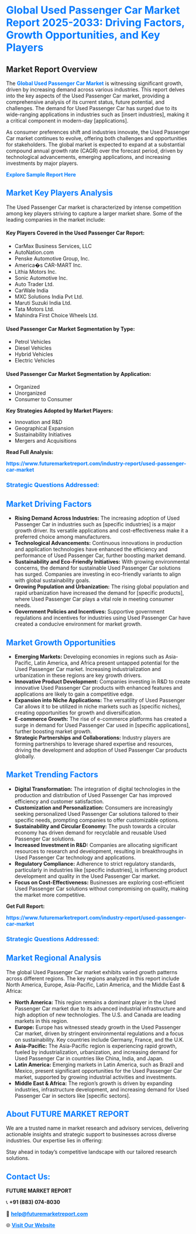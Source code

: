 <h1 style="color: #007BFF;">Global Used Passenger Car Market Report 2025-2033: Driving Factors, Growth Opportunities, and Key Players</h1>

<section id="overview">
<h2>Market Report Overview</h2>
<p>The <a href="https://www.futuremarketreport.com/industry-report/used-passenger-car-market" style="color: #007BFF; text-decoration: none;"><strong>Global Used Passenger Car Market</strong></a> is witnessing significant growth, driven by increasing demand across various industries. This report delves into the key aspects of the Used Passenger Car market, providing a comprehensive analysis of its current status, future potential, and challenges. The demand for Used Passenger Car has surged due to its wide-ranging applications in industries such as [insert industries], making it a critical component in modern-day [applications].</p>
<p>As consumer preferences shift and industries innovate, the Used Passenger Car market continues to evolve, offering both challenges and opportunities for stakeholders. The global market is expected to expand at a substantial compound annual growth rate (CAGR) over the forecast period, driven by technological advancements, emerging applications, and increasing investments by major players.</p>
</section>

<section id="overview">
<p><a href="https://www.futuremarketreport.com/request-sample/reportId=99383" style="color: #007BFF; text-decoration: none;"><strong>Explore Sample Report Here</strong></a></p>
</section>

<section id="key-players">
<h2 style="color: #007BFF;">Market Key Players Analysis</h2>
<p>The Used Passenger Car market is characterized by intense competition among key players striving to capture a larger market share. Some of the leading companies in the market include:</p>
<h4>Key Players Covered in the Used Passenger Car Report:</h4>
<ul><li>CarMax Business Services, LLC</li><li>AutoNation.com</li><li>Penske Automotive Group, Inc.</li><li>America�s CAR-MART Inc.</li><li>Lithia Motors Inc.</li><li>Sonic Automotive Inc.</li><li>Auto Trader Ltd.</li><li>CarWale India</li><li>MXC Solutions India Pvt Ltd.</li><li>Maruti Suzuki India Ltd.</li><li>Tata Motors Ltd.</li><li>Mahindra First Choice Wheels Ltd.</li></ul>
<h4>Used Passenger Car Market Segmentation by Type:</h4>
<ul><li>Petrol Vehicles</li><li>Diesel Vehicles</li><li>Hybrid Vehicles</li><li>Electric Vehicles</li></ul>

<h4>Used Passenger Car Market Segmentation by Application:</h4>
<ul><li>Organized</li><li>Unorganized</li><li>Consumer to Consumer</li></ul>
<p><strong>Key Strategies Adopted by Market Players:</strong></p>
<ul>
<li>Innovation and R&D</li>
<li>Geographical Expansion</li>
<li>Sustainability Initiatives</li>
<li>Mergers and Acquisitions</li>
</ul>
</section>

<section>
<p><strong>Read Full Analysis: </strong></p><a href="https://www.futuremarketreport.com/industry-report/used-passenger-car-market" style="color: #007BFF; text-decoration: none;"><strong>https://www.futuremarketreport.com/industry-report/used-passenger-car-market</strong></a>
<h3 style="color: #007BFF;">Strategic Questions Addressed:</h3>
</section>

<section id="driving-factors">
<h2 style="color: #007BFF;">Market Driving Factors</h2>
<ul>
<li><strong>Rising Demand Across Industries:</strong> The increasing adoption of Used Passenger Car in industries such as [specific industries] is a major growth driver. Its versatile applications and cost-effectiveness make it a preferred choice among manufacturers.</li>
<li><strong>Technological Advancements:</strong> Continuous innovations in production and application technologies have enhanced the efficiency and performance of Used Passenger Car, further boosting market demand.</li>
<li><strong>Sustainability and Eco-Friendly Initiatives:</strong> With growing environmental concerns, the demand for sustainable Used Passenger Car solutions has surged. Companies are investing in eco-friendly variants to align with global sustainability goals.</li>
<li><strong>Growing Population and Urbanization:</strong> The rising global population and rapid urbanization have increased the demand for [specific products], where Used Passenger Car plays a vital role in meeting consumer needs.</li>
<li><strong>Government Policies and Incentives:</strong> Supportive government regulations and incentives for industries using Used Passenger Car have created a conducive environment for market growth.</li>
</ul>
</section>

<section id="growth-opportunities">
<h2 style="color: #007BFF;">Market Growth Opportunities</h2>
<ul>
<li><strong>Emerging Markets:</strong> Developing economies in regions such as Asia-Pacific, Latin America, and Africa present untapped potential for the Used Passenger Car market. Increasing industrialization and urbanization in these regions are key growth drivers.</li>
<li><strong>Innovative Product Development:</strong> Companies investing in R&D to create innovative Used Passenger Car products with enhanced features and applications are likely to gain a competitive edge.</li>
<li><strong>Expansion into Niche Applications:</strong> The versatility of Used Passenger Car allows it to be utilized in niche markets such as [specific niches], creating opportunities for growth and diversification.</li>
<li><strong>E-commerce Growth:</strong> The rise of e-commerce platforms has created a surge in demand for Used Passenger Car used in [specific applications], further boosting market growth.</li>
<li><strong>Strategic Partnerships and Collaborations:</strong> Industry players are forming partnerships to leverage shared expertise and resources, driving the development and adoption of Used Passenger Car products globally.</li>
</ul>
</section>

<section id="trending-factors">
<h2 style="color: #007BFF;">Market Trending Factors</h2>
<ul>
<li><strong>Digital Transformation:</strong> The integration of digital technologies in the production and distribution of Used Passenger Car has improved efficiency and customer satisfaction.</li>
<li><strong>Customization and Personalization:</strong> Consumers are increasingly seeking personalized Used Passenger Car solutions tailored to their specific needs, prompting companies to offer customizable options.</li>
<li><strong>Sustainability and Circular Economy:</strong> The push towards a circular economy has driven demand for recyclable and reusable Used Passenger Car solutions.</li>
<li><strong>Increased Investment in R&D:</strong> Companies are allocating significant resources to research and development, resulting in breakthroughs in Used Passenger Car technology and applications.</li>
<li><strong>Regulatory Compliance:</strong> Adherence to strict regulatory standards, particularly in industries like [specific industries], is influencing product development and quality in the Used Passenger Car market.</li>
<li><strong>Focus on Cost-Effectiveness:</strong> Businesses are exploring cost-efficient Used Passenger Car solutions without compromising on quality, making the market more competitive.</li>
</ul>
</section>

<section>
<p><strong>Get Full Report: </strong></p><a href="https://www.futuremarketreport.com/industry-report/used-passenger-car-market" style="color: #007BFF; text-decoration: none;"><strong>https://www.futuremarketreport.com/industry-report/used-passenger-car-market</strong></a>
<h3 style="color: #007BFF;">Strategic Questions Addressed:</h3>
</section>


<section id="regional-analysis">
<h2 style="color: #007BFF;">Market Regional Analysis</h2>
<p>The global Used Passenger Car market exhibits varied growth patterns across different regions. The key regions analyzed in this report include North America, Europe, Asia-Pacific, Latin America, and the Middle East & Africa:</p>
<ul>
<li><strong>North America:</strong> This region remains a dominant player in the Used Passenger Car market due to its advanced industrial infrastructure and high adoption of new technologies. The U.S. and Canada are leading markets in this region.</li>
<li><strong>Europe:</strong> Europe has witnessed steady growth in the Used Passenger Car market, driven by stringent environmental regulations and a focus on sustainability. Key countries include Germany, France, and the U.K.</li>
<li><strong>Asia-Pacific:</strong> The Asia-Pacific region is experiencing rapid growth, fueled by industrialization, urbanization, and increasing demand for Used Passenger Car in countries like China, India, and Japan.</li>
<li><strong>Latin America:</strong> Emerging markets in Latin America, such as Brazil and Mexico, present significant opportunities for the Used Passenger Car market, supported by growing industrial activities and investments.</li>
<li><strong>Middle East & Africa:</strong> The region’s growth is driven by expanding industries, infrastructure development, and increasing demand for Used Passenger Car in sectors like [specific sectors].</li>
</ul>
</section>

<footer>
<h2 style="color: #007BFF;">About FUTURE MARKET REPORT</h2>
<p>We are a trusted name in market research and advisory services, delivering actionable insights and strategic support to businesses across diverse industries. Our expertise lies in offering:</p>

<p>Stay ahead in today’s competitive landscape with our tailored research solutions.</p>

<h2 style="color: #007BFF;">Contact Us:</h2>
<p><strong>FUTURE MARKET REPORT</strong></p>
<p>📞 <strong>+91 (883) 074-8030</strong></p>
<p>📧 <strong><a href="mailto:help@futuremarketreport.com" style="color: #007BFF;">help@futuremarketreport.com</a></strong></p>
<p>🌐 <strong><a href="https://www.futuremarketreport.com/" style="color: #007BFF;">Visit Our Website</a></strong></p>
</footer>
